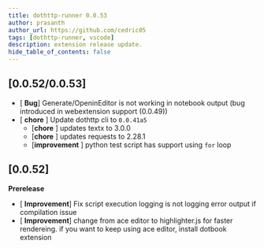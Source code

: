 ```yaml
---
title: dothttp-runner 0.0.53
author: prasanth
author_url: https://github.com/cedric05
tags: [dothttp-runner, vscode]
description: extension release update.
hide_table_of_contents: false
---
```


## [0.0.52/0.0.53]
- [ **Bug**] Generate/OpeninEditor is not working in notebook output (bug introduced in webextension support (0.0.49)) 
- [ **chore** ] Update dothttp cli to `0.0.41a5`
    - [**chore** ] updates textx to 3.0.0
    - [**chore** ] updates requests to 2.28.1
    - [**improvement** ] python test script has support using `for` loop

## [0.0.52]
**Prerelease**
- [ **Improvement**] Fix script execution logging is not logging error output if compilation issue
- [ **Improvement**] change from ace editor to highlighter.js for faster rendereing. if you want to keep using ace editor, install dotbook extension